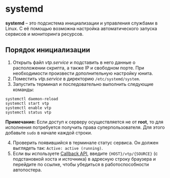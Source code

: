 # systemd
**systemd** – это подсистема инициализации и управления службами в Linux. С её помощью возможна настройка автоматического запуска сервисов и мониторинга ресурсов.

## Порядок инициализации
1. Открыть файл _vtp.service_ и подставить в него данные о расположении скрипта, а также IP и свободном порте. При необходимости произвести дополнительную настройку юнита.
2. Поместить _vtp.service_ в директорию `/etc/systemd/system`.
3. Запустить терминал и последовательно выполнить следующие команды:
```
systemctl daemon-reload
systemctl start vtp
systemctl enable vtp
systemctl status vtp
```
**Примечание:** Если доступ к серверу осуществляется не от **root**, то для исполнения потребуется получить права суперпользователя. Для этого добавьте `sudo` в начале каждой строки.

4. Проверить появившийся в терминале статус сервиса. Он должен выглядеть так: `Active: active (running)`.
5. Если вы используете [Callback API](https://dev.vk.com/ru/api/callback/getting-started), введите `{HOST}/vtp/{SOURCE}` (с подстановкой хоста и источника) в адресную строку браузера и перейдите по ссылке, чтобы убедиться в работоспособности автопостера.